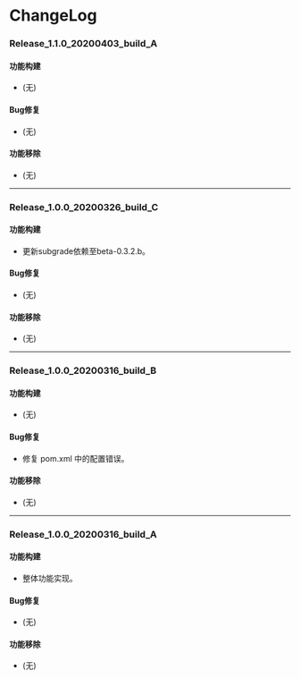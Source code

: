 # ChangeLog

### Release_1.1.0_20200403_build_A

#### 功能构建

- (无)

#### Bug修复

- (无)

#### 功能移除

- (无)

---

### Release_1.0.0_20200326_build_C

#### 功能构建

- 更新subgrade依赖至beta-0.3.2.b。

#### Bug修复

- (无)

#### 功能移除

- (无)

---

### Release_1.0.0_20200316_build_B

#### 功能构建

- (无)

#### Bug修复

- 修复 pom.xml 中的配置错误。

#### 功能移除

- (无)

---

### Release_1.0.0_20200316_build_A

#### 功能构建

- 整体功能实现。

#### Bug修复

- (无)

#### 功能移除

- (无)
